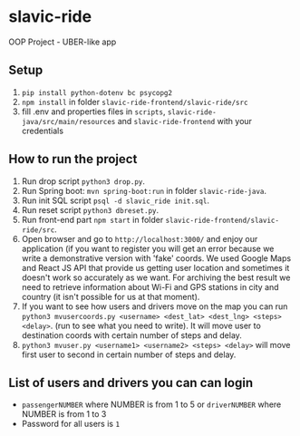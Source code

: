 # slavic-ride
OOP Project - UBER-like app

## Setup
1. `pip install python-dotenv bc psycopg2`
2. `npm install` in folder `slavic-ride-frontend/slavic-ride/src`
3. fill .env and properties files in `scripts`, `slavic-ride-java/src/main/resources` and `slavic-ride-frontend` with your credentials

## How to run the project
1. Run drop script `python3 drop.py`.
2. Run Spring boot: `mvn spring-boot:run` in folder `slavic-ride-java`.
3. Run init SQL script `psql -d slavic_ride init.sql`.
4. Run reset script `python3 dbreset.py`.
5. Run front-end part `npm start` in folder `slavic-ride-frontend/slavic-ride/src`.
6. Open browser and go to `http://localhost:3000/` and enjoy our application (if you want to register you will get an error because we write a demonstrative version with 'fake' coords. We used Google Maps and React JS API that provide us getting user location and sometimes it doesn't work so accurately as we want. For archiving the best result we need to retrieve information about Wi-Fi and GPS stations in city and country (it isn't possible for us at that moment). 
7. If you want to see how users and drivers move on the map you can run `python3 mvusercoords.py <username> <dest_lat> <dest_lng> <steps> <delay>`. (run to see what you need to write). It will move user to destination coords with certain number of steps and delay.
8. `python3 mvuser.py <username1> <username2> <steps> <delay>` will move first user to second in certain number of steps and delay.

## List of users and drivers you can can login
- `passengerNUMBER` where NUMBER is from 1 to 5 or `driverNUMBER` where NUMBER is from 1 to 3
- Password for all users is `1`